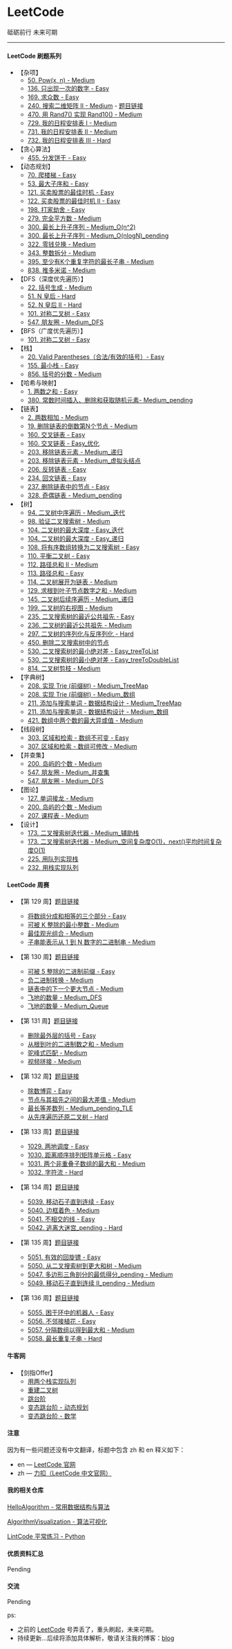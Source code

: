 # LeetCode
砥砺前行 未来可期

---

#### LeetCode 刷题系列


- 【杂项】
    - [50. Pow(x, n) - Medium](./src/leetcode/misc/leet_zh_1106/Solution.java)
    - [136. 只出现一次的数字 - Easy](./src/leetcode/misc/leet_zh_1106/Solution.java)
    - [169. 求众数 - Easy](./src/leetcode/misc/leet_zh_1107/Solution.java)
    - [240. 搜索二维矩阵 II - Medium](./src/leetcode/misc/leet_zh_1108/Solution.java) - [题目链接](https://leetcode-cn.com/explore/interview/card/top-interview-quesitons-in-2018/261/before-you-start/1108/)
    - [470. 用 Rand7() 实现 Rand10() - Medium](./src/leetcode/misc/leet_zh_470/Solution.java)
    - [729. 我的日程安排表 I - Medium](./src/leetcode/misc/leet_zh_729/MyCalendar.java)
    - [731. 我的日程安排表 II - Medium](./src/leetcode/misc/leet_zh_731/MyCalendarTwo.java)
    - [732. 我的日程安排表 III - Hard](./src/leetcode/misc/leet_zh_732/MyCalendarThree.java)
- 【贪心算法】
    - [455. 分发饼干 - Easy](./src/leetcode/greedy/leet_zh_455/Solution.java)
- 【动态规划】
    - [70. 爬楼梯 - Easy](./src/leetcode/dynamic_programming/zh_70_climbing_stairs/Solution.java)
    - [53. 最大子序和 - Easy](./src/leetcode/dynamic_programming/zh_53_maximum_subarray/Solution.java)
    - [121. 买卖股票的最佳时机 - Easy](./src/leetcode/dynamic_programming/leet_zh_121/Solution.java)
    - [122. 买卖股票的最佳时机 II - Easy](./src/leetcode/dynamic_programming/leet_zh_122/Solution.java)
    - [198. 打家劫舍 - Easy](./src/leetcode/dynamic_programming/leet_zh_198/Solution.java)
    - [279. 完全平方数 - Medium](./src/leetcode/dynamic_programming/leet_zh_279/Solution.java)
    - [300. 最长上升子序列 - Medium_O(n^2)](./src/leetcode/dynamic_programming/leet_zh_300/Solution.java)
    - [300. 最长上升子序列 - Medium_O(nlogN)_pending](./src/leetcode/dynamic_programming/leet_zh_300/Solution.java)
    - [322. 零钱兑换 - Medium](./src/leetcode/dynamic_programming/leet_zh_322/Solution.java)
    - [343. 整数拆分 - Medium](./src/leetcode/dynamic_programming/leet_zh_343/Solution.java)
    - [395. 至少有K个重复字符的最长子串 - Medium](./src/leetcode/dynamic_programming/leet_zh_395/Solution.java)
    - [838. 推多米诺 - Medium](./src/leetcode/dynamic_programming/leet_zh_838/Solution.java)
- 【DFS（深度优先遍历）】
    - [22. 括号生成 - Medium](./src/leetcode/backtrack/leet_zh_22/Solution.java)
    - [51. N 皇后 - Hard](./src/leetcode/backtrack/zh_51_n_queens/Solution.java)
    - [52. N 皇后 II - Hard](./src/leetcode/backtrack/zh_52_n_queens/Solution.java)
    - [101. 对称二叉树 - Easy](./src/leetcode/backtrack/leet_zh_101/Solution.java)
    - [547. 朋友圈 - Medium_DFS](./src/leetcode/union_find/leet_zh_547/SolutionDFS.java)
- 【BFS（广度优先遍历）】
    - [101. 对称二叉树 - Easy](./src/leetcode/backtrack/leet_zh_22/Solution.java)
- 【栈】
    - [20. Valid Parentheses（合法/有效的括号）- Easy](./src/leetcode/stack/leet_en_20/Solution.java)
    - [155. 最小栈 - Easy](./src/leetcode/stack/leet_en_20/Solution.java)
    - [856. 括号的分数 - Medium](./src/leetcode/tree/leet_zh_856/Solution2.java)
- 【哈希与映射】
    - [1. 两数之和 - Easy](./src/leetcode/hash_mapping/leet_zh_1/Solution2.java)
    - [380. 常数时间插入、删除和获取随机元素- Medium_pending](./src/leetcode/hash_mapping/leet_zh_1164/RandomizedSet.java)
- 【链表】
    - [2. 两数相加 - Medium](./src/leetcode/list/leet_zh_2/Solution.java)
    - [19. 删除链表的倒数第N个节点 - Medium](./src/leetcode/list/leet_zh_19/Solution.java)
    - [160. 交叉链表 - Easy](./src/leetcode/list/leet_zh_160/Solution.java)
    - [160. 交叉链表 - Easy_优化](./src/leetcode/list/leet_zh_160/Solution2.java)
    - [203. 移除链表元素 - Medium_递归](./src/leetcode/list/leet_zh_203/Solution3.java)
    - [203. 移除链表元素 - Medium_虚拟头结点](./src/leetcode/list/leet_zh_203/Solution2.java)
    - [206. 反转链表 - Easy](./src/leetcode/list/leet_zh_1149/Solution.java)
    - [234. 回文链表 - Easy](./src/leetcode/list/zh_1150/Solution.java)
    - [237. 删除链表中的节点 - Easy](./src/leetcode/list/leet_zh_237/Solution.java)
    - [328. 奇偶链表 - Medium_pending](./src/leetcode/list/leet_zh_1152/Solution.java)
- 【树】
    - [94. 二叉树中序遍历 - Medium_迭代](./src/leetcode/tree/leet_zh_94/Solution.java)
    - [98. 验证二叉搜索树 - Medium](./src/leetcode/tree/leet_zh_98/Solution.java)
    - [104. 二叉树的最大深度 - Easy_迭代](./src/leetcode/tree/leet_zh_104/Solution2.java)
    - [104. 二叉树的最大深度 - Easy_递归](./src/leetcode/tree/leet_zh_104/Solution.java)
    - [108. 将有序数组转换为二叉搜索树 - Easy](./src/leetcode/tree/leet_zh_108/Solution.java)
    - [110. 平衡二叉树 - Easy](./src/leetcode/tree/leet_zh_110/Solution.java)
    - [112. 路径总和 II - Medium](./src/leetcode/tree/leet_zh_113/Solution.java)
    - [113. 路径总和 - Easy](./src/leetcode/tree/leet_zh_112/Solution.java)
    - [114. 二叉树展开为链表 - Medium](./src/leetcode/tree/leet_zh_114/Solution.java)
    - [129. 求根到叶子节点数字之和 - Medium](./src/leetcode/tree/leet_zh_129/Solution.java)
    - [145. 二叉树后续序遍历 - Medium_递归](./src/leetcode/tree/leet_zh_145/Solution.java)
    - [199. 二叉树的右视图 - Medium](./src/leetcode/tree/leet_zh_199/Solution.java)
    - [235. 二叉搜索树的最近公共祖先 - Easy](./src/leetcode/tree/leet_zh_235/Solution.java)
    - [236. 二叉树的最近公共祖先 - Medium](./src/leetcode/tree/leet_zh_236/Solution.java)
    - [297. 二叉树的序列化与反序列化 - Hard](./src/leetcode/tree/leet_zh_1167/Codec.java)
    - [450. 删除二叉搜索树中的节点](./src/leetcode/tree/leet_en_450/Solution.java)
    - [530. 二叉搜索树的最小绝对差 - Easy_treeToList](./src/leetcode/tree/leet_zh_530/Solution.java)
    - [530. 二叉搜索树的最小绝对差 - Easy_treeToDoubleList](./src/leetcode/tree/leet_zh_530/Solution2.java)
    - [814. 二叉树剪枝 - Medium](./src/leetcode/tree/leet_zh_814/Solution.java)
- 【字典树】
    - [208. 实现 Trie (前缀树) - Medium_TreeMap](./src/leetcode/trie/leet_zh_208/Trie.java)
    - [208. 实现 Trie (前缀树) - Medium_数组](./src/leetcode/trie/leet_zh_208/Trie2.java)
    - [211. 添加与搜索单词 - 数据结构设计 - Medium_TreeMap](./src/leetcode/trie/leet_zh_211/WordDictionary.java)
    - [211. 添加与搜索单词 - 数据结构设计 - Medium_数组](./src/leetcode/trie/leet_zh_211/WordDictionary2.java)
    - [421. 数组中两个数的最大异或值 - Medium](./src/leetcode/trie/leet_zh_421/Solution.java)
- 【线段树】
    - [303. 区域和检索 - 数组不可变 - Easy](./src/leetcode/segment/leet_zh_303/NumArray.java)
    - [307. 区域和检索 - 数组可修改 - Medium](./src/leetcode/segment/leet_zh_307/NumArray.java)
- 【并查集】
    - [200. 岛屿的个数 - Medium](./src/leetcode/graph_theory/leet_zh_200/Solution2.java)
    - [547. 朋友圈 - Medium_并查集](./src/leetcode/union_find/leet_zh_547/SolutionUF.java)
    - [547. 朋友圈 - Medium_DFS](./src/leetcode/union_find/leet_zh_547/SolutionDFS.java)
- 【图论】
    - [127. 单词接龙 - Medium](./src/leetcode/graph_theory/leet_zh_127/Solution.java)
    - [200. 岛屿的个数 - Medium](./src/leetcode/graph_theory/leet_zh_200/Solution.java)
    - [207. 课程表 - Medium](./src/leetcode/graph_theory/leet_zh_207/Solution2.java)
- 【设计】
    - [173. 二叉搜索树迭代器 - Medium_辅助栈](./src/leetcode/design/leet_zh_173/BSTIterator.java)
    - [173. 二叉搜索树迭代器 - Medium_空间复杂度O(1)，next()平均时间复杂度O(1)](./src/leetcode/design/leet_zh_173/BSTIterator2.java)
    - [225. 用队列实现栈](./src/leetcode/design/leet_zh_225/MyStack.java)
    - [232. 用栈实现队列](./src/leetcode/design/leet_zh_232/MyQueue.java)

#### LeetCode 周赛

- 【第 129 周】[题目链接](https://leetcode-cn.com/contest/weekly-contest-129)
    - [将数组分成和相等的三个部分 - Easy](./src/weekly_contest/th_129/leet_zh_1020/Solution.java)
    - [可被 K 整除的最小整数 - Medium](./src/weekly_contest/th_129/leet_zh_1021/Solution.java)
    - [最佳观光组合 - Medium](./src/weekly_contest/th_129/leet_zh_1022/Solution.java)
    - [子串能表示从 1 到 N 数字的二进制串 - Medium](./src/weekly_contest/th_129/leet_zh_1023/Solution.java)

- 【第 130 周】[题目链接](https://leetcode-cn.com/contest/weekly-contest-130)
    - [可被 5 整除的二进制前缀 - Easy](./src/weekly_contest/th_130/leet_zh_1029/Solution.java)
    - [负二进制转换 - Medium](./src/weekly_contest/th_130/leet_zh_1028/Solution.java)
    - [链表中的下一个更大节点 - Medium](./src/weekly_contest/th_130/leet_zh_1030/Solution.java)
    - [飞地的数量 - Medium_DFS](./src/weekly_contest/th_130/leet_zh_1031/Solution2.java)
    - [飞地的数量 - Medium_Queue](./src/weekly_contest/th_130/leet_zh_1031/Solution.java)

- 【第 131 周】[题目链接](https://leetcode-cn.com/contest/weekly-contest-131)
    - [删除最外层的括号 - Easy](./src/weekly_contest/th_131/leet_zh_5016/Solution.java)
    - [从根到叶的二进制数之和 - Medium](./src/weekly_contest/th_131/leet_zh_5017/Solution.java)
    - [驼峰式匹配 - Medium](./src/weekly_contest/th_131/leet_zh_5018/Solution.java)
    - [视频拼接 - Medium](./src/weekly_contest/th_131/leet_zh_5019/Solution3.java)

- 【第 132 周】[题目链接](https://leetcode-cn.com/contest/weekly-contest-132)
    - [除数博弈 - Easy](./src/weekly_contest/th_132/leet_zh_5024/Solution.java)
    - [节点与其祖先之间的最大差值 - Medium](./src/weekly_contest/th_132/leet_zh_5025/Solution.java)
    - [最长等差数列 - Medium_pending_TLE](./src/weekly_contest/th_132/leet_zh_5030/Solution.java)
    - [从先序遍历还原二叉树 - Hard](./src/weekly_contest/th_132/leet_zh_5031/Solution.java)

- 【第 133 周】[题目链接](https://leetcode-cn.com/contest/weekly-contest-133)
    - [1029. 两地调度 - Easy](./src/weekly_contest/th_133/leet_zh_1029/Solution.java)
    - [1030. 距离顺序排列矩阵单元格 - Easy](./src/weekly_contest/th_133/leet_zh_1030/Solution.java)
    - [1031. 两个非重叠子数组的最大和 - Medium](./src/weekly_contest/th_133/leet_zh_1031/Solution.java)
    - [1032. 字符流 - Hard](./src/weekly_contest/th_133/leet_zh_1032/StreamChecker.java)

- 【第 134 周】[题目链接](https://leetcode-cn.com/contest/weekly-contest-134)
    - [5039. 移动石子直到连续 - Easy](./src/weekly_contest/th_134/leet_zh_5039/Solution.java)
    - [5040. 边框着色 - Medium](./src/weekly_contest/th_134/leet_zh_5040/Solution.java)
    - [5041. 不相交的线 - Easy](./src/weekly_contest/th_134/leet_zh_5041/Solution.java)
    - [5042. 逃离大迷宫_pending - Hard](./src/weekly_contest/th_134/leet_zh_5042/Solution.java)

- 【第 135 周】[题目链接](https://leetcode-cn.com/contest/weekly-contest-135)
    - [5051. 有效的回旋镖 - Easy](./src/weekly_contest/th_135/leet_zh_5051/Solution.java)
    - [5050. 从二叉搜索树到更大和树 - Medium](./src/weekly_contest/th_135/leet_zh_5050/Solution.java)
    - [5047. 多边形三角剖分的最低得分_pending - Medium](./src/weekly_contest/th_135/leet_zh_5047/Solution.java)
    - [5049. 移动石子直到连续 II_pending - Medium](./src/weekly_contest/th_135/leet_zh_5049/Solution.java)

- 【第 136 周】[题目链接](https://leetcode-cn.com/contest/weekly-contest-136)
    - [5055. 困于环中的机器人 - Easy](./src/weekly_contest/th_136/leet_zh_5055/Solution.java)
    - [5056. 不邻接植花 - Easy](./src/weekly_contest/th_136/leet_zh_5056/Solution.java)
    - [5057. 分隔数组以得到最大和 - Medium](./src/weekly_contest/th_136/leet_zh_5057/Solution.java)
    - [5058. 最长重复子串 - Hard](./src/weekly_contest/th_136/leet_zh_5058/Solution.java)

#### 牛客网

- 【剑指Offer】
    - [用两个栈实现队列](./src/nowcoder/offer/stackConstructQueue/Solution.java)
    - [重建二叉树](./src/nowcoder/offer/reConstructBinaryTree/Solution.java)
    - [跳台阶](./src/nowcoder/offer/JumpFloor/Solution.java)
    - [变态跳台阶 - 动态规划](./src/nowcoder/offer/JumpFloorII/Solution.java)
    - [变态跳台阶 - 数学](./src/nowcoder/offer/JumpFloorII/Solution2.java)


#### 注意

因为有一些问题还没有中文翻译，标题中包含 zh 和 en 释义如下：

* en — [LeetCode 官网](https://leetcode.com/)
* zh — [力扣（LeetCode 中文官网）](https://leetcode-cn.com/)


#### 我的相关仓库

[HelloAlgorithm - 常用数据结构与算法](https://github.com/hackfengJam/HelloAlgorithm)

[AlgorithmVisualization - 算法可视化](https://github.com/hackfengJam/AlgorithmVisualization)

[LintCode 平常练习 - Python](https://github.com/hackfengJam/LintCode)

  

#### 优质资料汇总

Pending



#### 交流

Pending

ps:
- 之前的 [LeetCode](https://leetcode.com/) 号弄丢了，重头刷起，未来可期。
- 持续更新...后续将添加具体解析，敬请关注我的博客：[blog](https://github.com/hackfengJam/blog)

